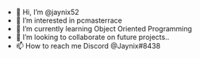 - 👋 Hi, I’m @jaynix52
- 👀 I’m interested in pcmasterrace
- 🌱 I’m currently learning Object Oriented Programming
- 💞️ I’m looking to collaborate on future projects..
- 📫 How to reach me Discord @Jaynix#8438

<!---
jaynix52/jaynix52 is a ✨ special ✨ repository because its `README.md` (this file) appears on your GitHub profile.
You can click the Preview link to take a look at your changes.
--->
